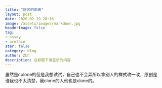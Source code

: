 ```yaml
---
title: "博客的由来"
layout: post
date: 2020-02-19 20:16
image: /assets/images/markdown.jpg
headerImage: false
tag:
- essay
- preface
star: false
category: blog
author: Zbh
description: 在标题下面显示的内容
---
```


虽然是colone的但是我想试试，自己也不会弄所以拿别人的样式改一改，原创是谁我也不太清楚，我clone的人他也是clone的。


